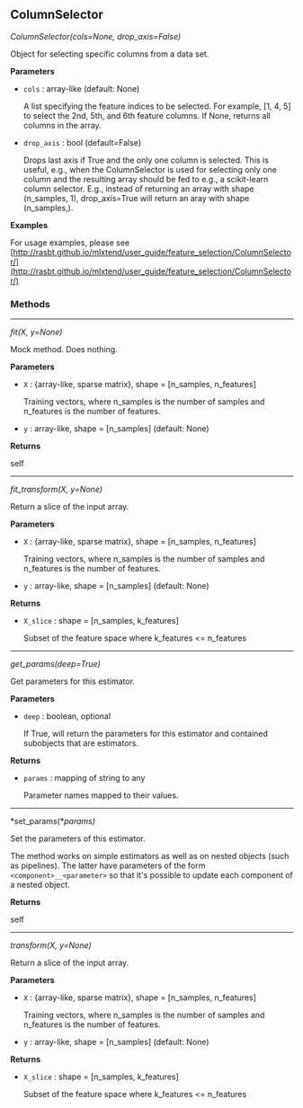 ## ColumnSelector

*ColumnSelector(cols=None, drop_axis=False)*

Object for selecting specific columns from a data set.

**Parameters**

- `cols` : array-like (default: None)

    A list specifying the feature indices to be selected. For example,
    [1, 4, 5] to select the 2nd, 5th, and 6th feature columns.
    If None, returns all columns in the array.


- `drop_axis` : bool (default=False)

    Drops last axis if True and the only one column is selected. This
    is useful, e.g., when the ColumnSelector is used for selecting
    only one column and the resulting array should be fed to e.g.,
    a scikit-learn column selector. E.g., instead of returning an
    array with shape (n_samples, 1), drop_axis=True will return an
    aray with shape (n_samples,).

**Examples**

For usage examples, please see
    [http://rasbt.github.io/mlxtend/user_guide/feature_selection/ColumnSelector/](http://rasbt.github.io/mlxtend/user_guide/feature_selection/ColumnSelector/)

### Methods

<hr>

*fit(X, y=None)*

Mock method. Does nothing.

**Parameters**

- `X` : {array-like, sparse matrix}, shape = [n_samples, n_features]

    Training vectors, where n_samples is the number of samples and
    n_features is the number of features.

- `y` : array-like, shape = [n_samples] (default: None)


**Returns**

self

<hr>

*fit_transform(X, y=None)*

Return a slice of the input array.

**Parameters**

- `X` : {array-like, sparse matrix}, shape = [n_samples, n_features]

    Training vectors, where n_samples is the number of samples and
    n_features is the number of features.

- `y` : array-like, shape = [n_samples] (default: None)


**Returns**

- `X_slice` : shape = [n_samples, k_features]

    Subset of the feature space where k_features <= n_features

<hr>

*get_params(deep=True)*

Get parameters for this estimator.

**Parameters**

- `deep` : boolean, optional

    If True, will return the parameters for this estimator and
    contained subobjects that are estimators.

**Returns**

- `params` : mapping of string to any

    Parameter names mapped to their values.

<hr>

*set_params(**params)*

Set the parameters of this estimator.

The method works on simple estimators as well as on nested objects
(such as pipelines). The latter have parameters of the form
``<component>__<parameter>`` so that it's possible to update each
component of a nested object.

**Returns**

self

<hr>

*transform(X, y=None)*

Return a slice of the input array.

**Parameters**

- `X` : {array-like, sparse matrix}, shape = [n_samples, n_features]

    Training vectors, where n_samples is the number of samples and
    n_features is the number of features.

- `y` : array-like, shape = [n_samples] (default: None)


**Returns**

- `X_slice` : shape = [n_samples, k_features]

    Subset of the feature space where k_features <= n_features

